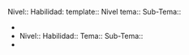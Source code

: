 Nivel:: 
Habilidad:
template:: Nivel
tema::
Sub-Tema::

-
-
  Nivel::
  Habilidad::
  Tema::
  Sub-Tema::
-